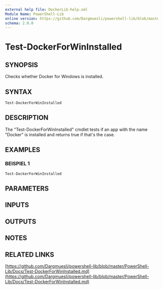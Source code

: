 ```yaml
---
external help file: DockerLib-help.xml
Module Name: PowerShell-Lib
online version: https://github.com/Dargmuesli/powershell-lib/blob/master/PowerShell-Lib/Docs/Test-DockerForWinInstalled.md
schema: 2.0.0
---
```


# Test-DockerForWinInstalled

## SYNOPSIS
Checks whether Docker for Windows is installed.

## SYNTAX

```
Test-DockerForWinInstalled
```

## DESCRIPTION
The "Test-DockerForWinInstalled" cmdlet tests if an app with the name "Docker" is installed and returns true if that's the case.

## EXAMPLES

### BEISPIEL 1
```
Test-DockerForWinInstalled
```

## PARAMETERS

## INPUTS

## OUTPUTS

## NOTES

## RELATED LINKS

[https://github.com/Dargmuesli/powershell-lib/blob/master/PowerShell-Lib/Docs/Test-DockerForWinInstalled.md](https://github.com/Dargmuesli/powershell-lib/blob/master/PowerShell-Lib/Docs/Test-DockerForWinInstalled.md)

